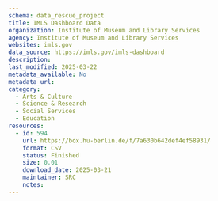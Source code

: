```yaml
---
schema: data_rescue_project 
title: IMLS Dashboard Data
organization: Institute of Museum and Library Services
agency: Institute of Museum and Library Services
websites: imls.gov
data_source: https://imls.gov/imls-dashboard
description: 
last_modified: 2025-03-22
metadata_available: No
metadata_url: 
category:
  - Arts & Culture 
  - Science & Research 
  - Social Services 
  - Education 
resources:
  - id: 594
    url: https://box.hu-berlin.de/f/7a630b642def4ef58931/
    format: CSV
    status: Finished
    size: 0.01
    download_date: 2025-03-21
    maintainer: SRC
    notes: 
---
```

